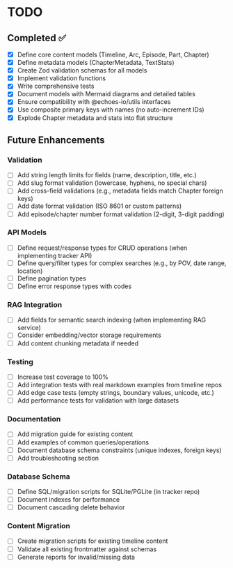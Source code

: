 # TODO

## Completed ✅

- [x] Define core content models (Timeline, Arc, Episode, Part, Chapter)
- [x] Define metadata models (ChapterMetadata, TextStats)
- [x] Create Zod validation schemas for all models
- [x] Implement validation functions
- [x] Write comprehensive tests
- [x] Document models with Mermaid diagrams and detailed tables
- [x] Ensure compatibility with @echoes-io/utils interfaces
- [x] Use composite primary keys with names (no auto-increment IDs)
- [x] Explode Chapter metadata and stats into flat structure

## Future Enhancements

### Validation
- [ ] Add string length limits for fields (name, description, title, etc.)
- [ ] Add slug format validation (lowercase, hyphens, no special chars)
- [ ] Add cross-field validations (e.g., metadata fields match Chapter foreign keys)
- [ ] Add date format validation (ISO 8601 or custom patterns)
- [ ] Add episode/chapter number format validation (2-digit, 3-digit padding)

### API Models
- [ ] Define request/response types for CRUD operations (when implementing tracker API)
- [ ] Define query/filter types for complex searches (e.g., by POV, date range, location)
- [ ] Define pagination types
- [ ] Define error response types with codes

### RAG Integration
- [ ] Add fields for semantic search indexing (when implementing RAG service)
- [ ] Consider embedding/vector storage requirements
- [ ] Add content chunking metadata if needed

### Testing
- [ ] Increase test coverage to 100%
- [ ] Add integration tests with real markdown examples from timeline repos
- [ ] Add edge case tests (empty strings, boundary values, unicode, etc.)
- [ ] Add performance tests for validation with large datasets

### Documentation
- [ ] Add migration guide for existing content
- [ ] Add examples of common queries/operations
- [ ] Document database schema constraints (unique indexes, foreign keys)
- [ ] Add troubleshooting section

### Database Schema
- [ ] Define SQL/migration scripts for SQLite/PGLite (in tracker repo)
- [ ] Document indexes for performance
- [ ] Document cascading delete behavior

### Content Migration
- [ ] Create migration scripts for existing timeline content
- [ ] Validate all existing frontmatter against schemas
- [ ] Generate reports for invalid/missing data
